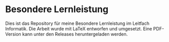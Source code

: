 # Besondere Lernleistung

Dies ist das Repository für meine Besondere Lernleistung im Leitfach Informatik.
Die Arbeit wurde mit LaTeX entworfen und umgesetzt.
Eine PDF-Version kann unter den Releases heruntergeladen werden.
